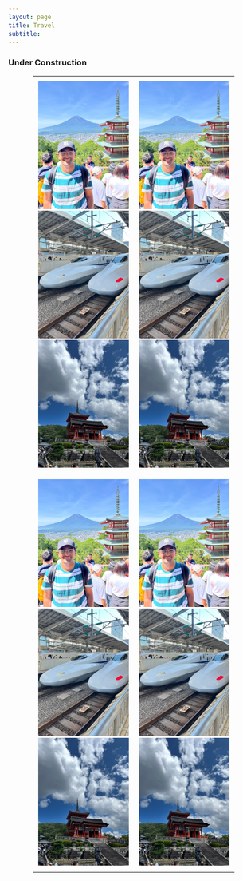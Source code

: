 ```yaml
---
layout: page
title: Travel
subtitle:
---
```

### Under Construction

<!--
<div id="slideshow">
	<div class="slide-fade">
		<div class="slide">
			<img src="{{ 'assets/img/japan/IMG_1001.jpg' | relative_url }}" alt="Not found" />
		</div>
		<div class="slide">
			<img src="{{ 'assets/img/japan/IMG_1719.jpg' | relative_url }}" alt="Not found" />
		</div>
		<div class="slide">
			<img src="{{ 'assets/img/japan/IMG_1776.jpg' | relative_url }}" alt="Not found" />
		</div>
		<div class="slide">
			<img src="{{ 'assets/img/japan/IMG_1795.jpg' | relative_url }}" alt="Not found" />
		</div>
		<div class="slide">
			<img src="{{ 'assets/img/japan/IMG_2120.jpg' | relative_url }}" alt="Not found" />
		</div>
		<div class="slide">
			<img src="{{ 'assets/img/japan/IMG_2354.jpg' | relative_url }}" alt="Not found" />
		</div>
		<figcaption>Japan</figcaption>
	</div>
</div>-->

<!--
<div id="slideshow">
<div class="slideshow-container">
  <div class="slide fade">
    <img src="assets/img/japan/IMG_1001.jpg" alt="Slide 1" />
  </div>
  <div class="slide fade">
    <img src="assets/img/japan/IMG_1719.jpg" alt="Slide 2" />
  </div>
  <div class="slide fade">
    <img src="assets/img/japan/IMG_1776.jpg" alt="Slide 3" />
  </div>
  <div class="slide fade">
    <img src="assets/img/japan/IMG_1795.jpg" alt="Slide 4" />	
  </div>
</div> 
</div>
-->

<style>
  .carousel-table {
    width: 80%; /* Adjust as needed */
    max-width: 900px; /* Prevents the table from getting too wide */
    margin: auto; /* Centers the table */
  }

  .carousel-table td {
    padding: 10px;
    vertical-align: top;
    width: 50%; /* Adjust for number of columns */
  }
  .swiper-container {
    width: 192px;
    height: 256px; /* Adjust as needed */
  }
  .swiper-slide img {
    width: 192px;
    height: 256px;
    object-fit: cover;
  }
</style>

<table class="carousel-table">
  <tr>
    <td>
      <div class="swiper mySwiper1">
        <div class="swiper-wrapper">
          <div class="swiper-slide"><img src="/assets/img/japan/IMG_1001.jpg" alt="Slide 1" ></div>
          <div class="swiper-slide"><img src="/assets/img/japan/IMG_1719.jpg" alt="Slide 1" ></div>
          <div class="swiper-slide"><img src="/assets/img/japan/IMG_1776.jpg" alt="Slide 1" ></div>
        </div>
        <div class="swiper-pagination"></div>
        <div class="swiper-button-next"></div>
        <div class="swiper-button-prev"></div>
      </div>
    </td>
    <td>
      <div class="swiper mySwiper2">
        <div class="swiper-wrapper">
          <div class="swiper-slide"><img src="/assets/img/japan/IMG_1001.jpg" alt="Slide 1" ></div>
          <div class="swiper-slide"><img src="/assets/img/japan/IMG_1719.jpg" alt="Slide 1" ></div>
          <div class="swiper-slide"><img src="/assets/img/japan/IMG_1776.jpg" alt="Slide 1" ></div>
        </div>
        <div class="swiper-pagination"></div>
        <div class="swiper-button-next"></div>
        <div class="swiper-button-prev"></div>
      </div>
    </td>
  </tr>
  <tr>
    <td>
      <div class="swiper mySwiper3">
        <div class="swiper-wrapper">
          <div class="swiper-slide"><img src="/assets/img/japan/IMG_1001.jpg" alt="Slide 1" ></div>
          <div class="swiper-slide"><img src="/assets/img/japan/IMG_1719.jpg" alt="Slide 1" ></div>
          <div class="swiper-slide"><img src="/assets/img/japan/IMG_1776.jpg" alt="Slide 1" ></div>
        </div>
        <div class="swiper-pagination"></div>
        <div class="swiper-button-next"></div>
        <div class="swiper-button-prev"></div>
      </div>
    </td>
    <td>
      <div class="swiper mySwiper4">
        <div class="swiper-wrapper">
          <div class="swiper-slide"><img src="/assets/img/japan/IMG_1001.jpg" alt="Slide 1" ></div>
          <div class="swiper-slide"><img src="/assets/img/japan/IMG_1719.jpg" alt="Slide 1" ></div>
          <div class="swiper-slide"><img src="/assets/img/japan/IMG_1776.jpg" alt="Slide 1" ></div>
        </div>
        <div class="swiper-pagination"></div>
        <div class="swiper-button-next"></div>
        <div class="swiper-button-prev"></div>
      </div>
    </td>
  </tr>
</table>



